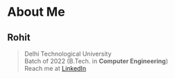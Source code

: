 
# About Me

## Rohit

> Delhi Technological University <br>
> Batch of 2022 (B.Tech. in <b>Computer Engineering</b>) <br>
> Reach me at <a href='https://www.linkedin.com/in/rohit-1110aa192/'> LinkedIn </a> <br>

